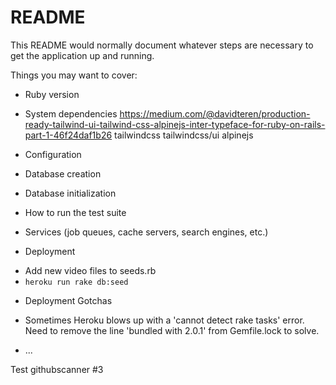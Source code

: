 # README

This README would normally document whatever steps are necessary to get the
application up and running.

Things you may want to cover:

* Ruby version

* System dependencies
https://medium.com/@davidteren/production-ready-tailwind-ui-tailwind-css-alpinejs-inter-typeface-for-ruby-on-rails-part-1-46f24daf1b26
tailwindcss
tailwindcss/ui
alpinejs

* Configuration

* Database creation

* Database initialization

* How to run the test suite

* Services (job queues, cache servers, search engines, etc.)

* Deployment
- Add new video files to seeds.rb
- `heroku run rake db:seed`

* Deployment Gotchas
- Sometimes Heroku blows up with a 'cannot detect rake tasks' error.  Need to remove the line 'bundled with 2.0.1' from Gemfile.lock to solve.

* ...

Test githubscanner #3
